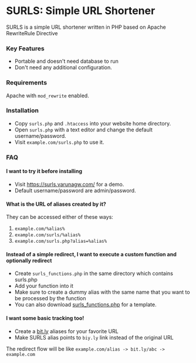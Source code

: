 # SURLS: Simple URL Shortener
SURLS is a simple URL shortener written in PHP based on Apache RewriteRule Directive

### Key Features
 - Portable and doesn't need database to run
 - Don't need any additional configuration.

### Requirements
Apache with `mod_rewrite` enabled.

### Installation
- Copy `surls.php` and `.htaccess` into your website home directory.
- Open `surls.php` with a text editor and change the default username/password.
- Visit `example.com/surls.php` to use it.

### FAQ

#### I want to try it before installing
- Visit https://surls.varunagw.com/ for a demo.
- Default username/password are admin/password.

#### What is the URL of aliases created by it?
They can be accessed either of these ways:

1. `example.com/%alias%`
2. `example.com/surls/%alias%`
3. `example.com/surls.php?alias=%alias%`

#### Instead of a simple redirect, I want to execute a custom function and optionally redirect
- Create `surls_functions.php` in the same directory which contains surls.php
- Add your function into it
- Make sure to create a dummy alias with the same name that you want to be processed by the function
- You can also download [surls_functions.php](https://github.com/VarunAgw/SURLS/blob/master/surls_functions.php) for a template.

#### I want some basic tracking too!
- Create a [bit.ly](https://bit.ly) aliases for your favorite URL
- Make SURLS alias points to `biy.ly` link instead of the original URL

The redirect flow will be like `example.com/alias -> bit.ly/abc -> example.com`
